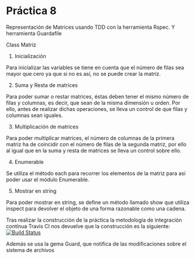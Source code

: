 Práctica 8   
=======

Representación de Matrices usando TDD con la herramienta Rspec. Y herramienta Guardafile

Class Matriz

1. Inicialización

Para inicializar las variables se tiene en cuenta que el número de filas sea mayor que cero ya que si no es así, no se puede crear la matriz.

2. Suma y Resta de matrices

Para poder sumar o restar matrices, éstas deben tener el mismo número de filas y columnas, es decir, que sean de la misma dimensión u orden.
Por ello, antes de realizar dichas operaciones, se lleva un control de que filas y columnas sean iguales.

3. Multiplicación de matrices

Para poder multiplicar matrices, el número de columnas de la primera matriz ha de coincidir con el número de filas de la segunda matriz, por ello al igual que en la suma y resta de matrices se lleva un control sobre ello.

4. Enumerable

Se utiliza el método each para recorrer los elementos de la matriz para así poder usar el módulo Enumerable.

5. Mostrar en string

Para poder mostrar en string, se define un método llamado show que utiliza inspect para devolver el objeto de una forma razonable como una cadena.


Tras realizar la construcción de la práctica la metodología de integración contínua Travis CI nos devuelve que la construcción es la siguiente: [![Build Status](https://travis-ci.org/alu0100700435/pract08.png?branch=master)](https://travis-ci.org/alu0100700435/pract08)

Además se usa la gema Guard, que notifica de las modificaciones sobre el sistema de archivos
